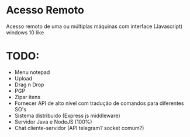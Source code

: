 # Acesso Remoto
Acesso remoto de uma ou múltiplas máquinas com interface (Javascript) windows 10 like

# TODO:
- Menu notepad
- Upload 
- Drag n Drop
- PGP
- Zipar itens
- Fornecer API de alto nível com tradução de comandos para diferentes SO's
- Sistema distribuido  (Express js middleware)
- Servidor Java e NodeJS (100%)
- Chat cliente-servidor (API telegram? socket comum?)

